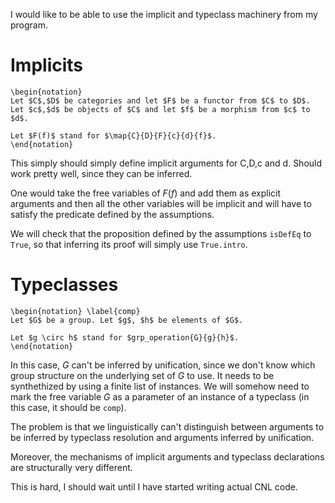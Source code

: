 
I would like to be able to use the implicit and typeclass machinery from my program.

# Implicits

```
\begin{notation}
Let $C$,$D$ be categories and let $F$ be a functor from $C$ to $D$. Let $c$,$d$ be objects of $C$ and let $f$ be a morphism from $c$ to $d$.

Let $F(f)$ stand for $\map{C}{D}{F}{c}{d}{f}$.
\end{notation}
```

This simply should simply define implicit arguments for C,D,c and d. Should work pretty well, since they can be inferred.

One would take the free variables of $F(f)$ and add them as explicit arguments and then all the other variables will be implicit and will have to satisfy the predicate defined by the assumptions.

We will check that the proposition defined by the assumptions `isDefEq` to `True`, so that inferring its proof will simply use `True.intro`.

# Typeclasses

```
\begin{notation} \label{comp}
Let $G$ be a group. Let $g$, $h$ be elements of $G$.

Let $g \circ h$ stand for $grp_operation{G}{g}{h}$.
\end{notation}
```

In this case, $G$ can't be inferred by unification, since we don't know which group structure on the underlying set of $G$ to use. It needs to be synthethized by using a finite list of instances. We will somehow need to mark the free variable $G$ as a parameter of an instance of a typeclass (in this case, it should be `comp`).

The problem is that we linguistically can't distinguish between arguments to be inferred by typeclass resolution and arguments inferred by unification.

Moreover, the mechanisms of implicit arguments and typeclass declarations are structurally very different.

This is hard, I should wait until I have started writing actual CNL code.
